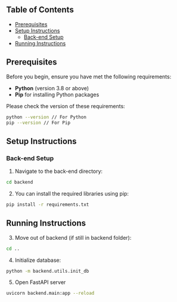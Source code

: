 ﻿## Table of Contents
- [Prerequisites](#prerequisites)
- [Setup Instructions](#setup-instructions)
    - [Back-end Setup](#back-end-setup)
- [Running Instructions](#running-instructions)

## Prerequisites

Before you begin, ensure you have met the following requirements:
- **Python** (version 3.8 or above) 
- **Pip** for installing Python packages

Please check the version of these requirements:
```bash
python --version // For Python
pip --version // For Pip
```
## Setup Instructions

### Back-end Setup
1. Navigate to the back-end directory:
```bash
cd backend
```

2. You can install the required libraries using pip:
```bash
pip install -r requirements.txt
```

## Running Instructions
3. Move out of backend (if still in backend folder):
```bash
cd ..
```

4. Initialize database:
```bash
python -m backend.utils.init_db
```

5. Open FastAPI server
```bash
uvicorn backend.main:app --reload
```